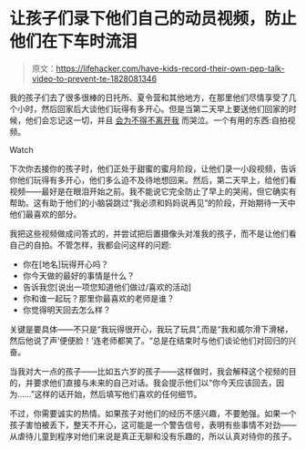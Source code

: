 # 让孩子们录下他们自己的动员视频，防止他们在下车时流泪

> 原文：<https://lifehacker.com/have-kids-record-their-own-pep-talk-video-to-prevent-te-1828081346>

我的孩子们去了很多很棒的日托所、夏令营和其他地方，在那里他们尽情享受了几个小时，然后回家后大谈他们玩得有多开心。但是当第二天早上要送他们回家的时候，他们会忘记这一切，并且 [会为不得不离开我](https://lifehacker.com/reduce-day-care-drop-off-tears-with-a-goodbye-ritual-1818620846) 而哭泣。一个有用的东西:自拍视频。

Watch

下次你去接你的孩子时，他们正处于甜蜜的蜜月阶段，让他们录一小段视频，告诉你他们玩得有多开心，他们多么迫不及待地想回来。然后，第二天早上，给他们看视频——最好是在眼泪开始之前。我不能说它完全防止了早上的哭闹，但它确实有帮助。这有助于他们的小脑袋跳过“我必须和妈妈说再见”的阶段，开始期待一天中他们最喜欢的部分。

我把这些视频做成问答式的，并尝试把后置摄像头对准我的孩子，而不是让他们看自己的自拍。不管怎样，我都会问这样的问题:

*   你在[地名]玩得开心吗？
*   你今天做的最好的事情是什么？
*   告诉我您[说出一项您知道他们做过/喜欢的活动]
*   你和谁一起玩？那里你最喜欢的老师是谁？
*   你觉得明天回去怎么样？

关键是要具体——不只是“我玩得很开心，我玩了玩具”,而是“我和威尔滑下滑梯，然后他说了声‘便便脸！’连老师都笑了。“总是在结束时与他们谈论他们对回归的兴奋。

当我对大一点的孩子——比如五六岁的孩子——这样做时，我会解释这个视频的目的，并要求他们直接与未来的自己对话。我会提示他们以“你今天应该回去，因为……”这样的话开始，然后填写他们喜欢的任何细节。

不过，你需要诚实的热情。如果孩子对他们的经历不感兴趣，不要勉强。如果一个孩子害怕被丢下，整天不开心，这可能是一个警告信号，表明有些事情不对劲——从虐待儿童到程序对他们来说是真正无聊和没有乐趣的，所以认真对待你的孩子。